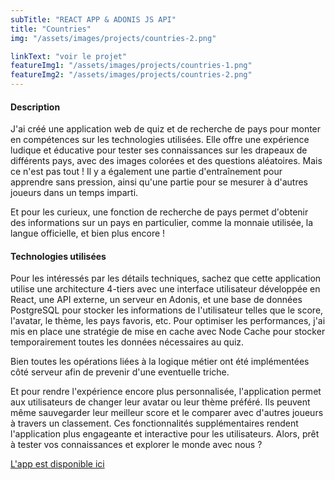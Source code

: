 ```yaml
---
subTitle: "REACT APP & ADONIS JS API"
title: "Countries"
img: "/assets/images/projects/countries-2.png"

linkText: "voir le projet"
featureImg1: "/assets/images/projects/countries-1.png"
featureImg2: "/assets/images/projects/countries-2.png"
---
```


#### Description

J'ai créé une application web de quiz et de recherche de pays pour monter en compétences sur les technologies utilisées. Elle offre une expérience ludique et éducative pour tester ses connaissances sur les drapeaux de différents pays, avec des images colorées et des questions aléatoires. Mais ce n'est pas tout ! Il y a également une partie d'entraînement pour apprendre sans pression, ainsi qu'une partie pour se mesurer à d'autres joueurs dans un temps imparti.

Et pour les curieux, une fonction de recherche de pays permet d'obtenir des informations sur un pays en particulier, comme la monnaie utilisée, la langue officielle, et bien plus encore !

#### Technologies utilisées

Pour les intéressés par les détails techniques, sachez que cette application utilise une architecture 4-tiers avec une interface utilisateur développée en React, une API externe, un serveur en Adonis, et une base de données PostgreSQL pour stocker les informations de l'utilisateur telles que le score, l'avatar, le thème, les pays favoris, etc. Pour optimiser les performances, j'ai mis en place une stratégie de mise en cache avec Node Cache pour stocker temporairement toutes les données nécessaires au quiz.

Bien toutes les opérations liées à la logique métier ont été implémentées côté serveur afin de prevenir d'une eventuelle triche.

Et pour rendre l'expérience encore plus personnalisée, l'application permet aux utilisateurs de changer leur avatar ou leur thème préféré. Ils peuvent même sauvegarder leur meilleur score et le comparer avec d'autres joueurs à travers un classement. Ces fonctionnalités supplémentaires rendent l'application plus engageante et interactive pour les utilisateurs. Alors, prêt à tester vos connaissances et explorer le monde avec nous ?

[L'app est disponible ici](https://search-and-play-with-countries.netlify.app/)

